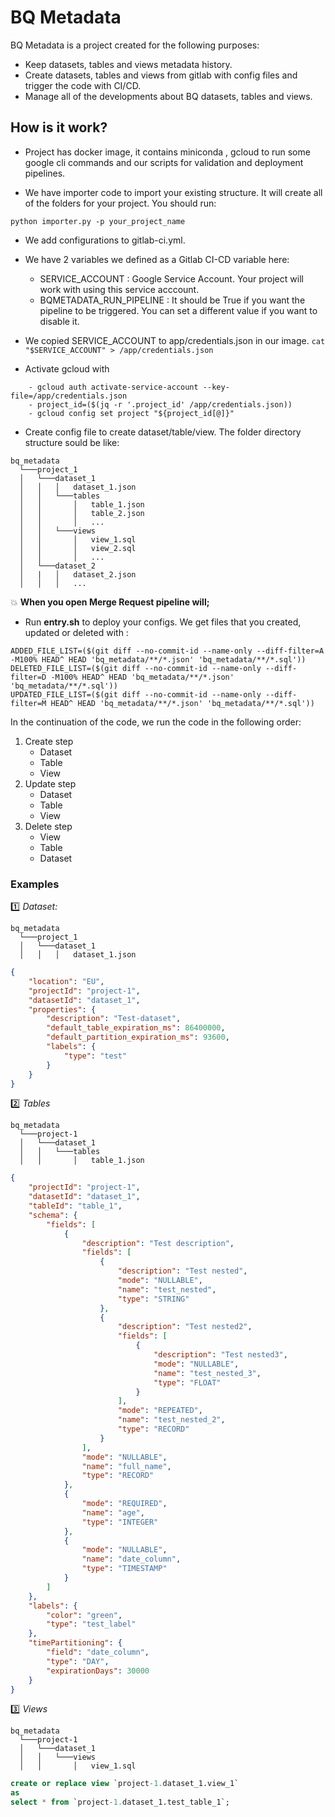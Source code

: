 # BQ Metadata

BQ Metadata is a project created for the following purposes:
- Keep datasets, tables and views metadata history.
- Create datasets, tables and views from gitlab with config files and trigger the code with CI/CD.
- Manage all of the developments about BQ datasets, tables and views.
 
## How is it work? 

- Project has docker image, it contains miniconda , gcloud to run some google cli commands and our scripts for validation and deployment pipelines.

- We have importer code to import your existing structure. It will create all of the folders for your project. You should run: 

`python importer.py -p your_project_name`

- We add configurations to gitlab-ci.yml. 

- We have 2 variables we defined as a Gitlab CI-CD variable here:
  - SERVICE_ACCOUNT : Google Service Account. Your project will work with using this service acccount.
  - BQMETADATA_RUN_PIPELINE : It should be True if you want the pipeline to be triggered. You can set a different value if you want to disable it.

- We copied SERVICE_ACCOUNT to app/credentials.json in our image. `cat "$SERVICE_ACCOUNT" > /app/credentials.json`
- Activate gcloud with 
````
    - gcloud auth activate-service-account --key-file=/app/credentials.json
    - project_id=($(jq -r '.project_id' /app/credentials.json))
    - gcloud config set project "${project_id[@]}"

````

- Create config file to create dataset/table/view. The folder directory structure sould be like: 

````
bq_metadata
  └───project_1
  │   └───dataset_1
  │   │   │   dataset_1.json
  │   │   └───tables
  │   │       │   table_1.json
  │   │       │   table_2.json
  │   │       │   ...
  │   │   └───views
  │   │       │   view_1.sql
  │   │       │   view_2.sql
  │   │       │   ...
  │   └───dataset_2
  │   |   │   dataset_2.json
  │   │   │   ...
````
:boom:  **When you open Merge Request pipeline will;**

- Run **entry.sh** to deploy your configs. We get files that you created, updated or deleted with :
````
ADDED_FILE_LIST=($(git diff --no-commit-id --name-only --diff-filter=A -M100% HEAD^ HEAD 'bq_metadata/**/*.json' 'bq_metadata/**/*.sql'))
DELETED_FILE_LIST=($(git diff --no-commit-id --name-only --diff-filter=D -M100% HEAD^ HEAD 'bq_metadata/**/*.json' 'bq_metadata/**/*.sql'))
UPDATED_FILE_LIST=($(git diff --no-commit-id --name-only --diff-filter=M HEAD^ HEAD 'bq_metadata/**/*.json' 'bq_metadata/**/*.sql'))
````

In the continuation of the code, we run the code in the following order:

1) Create step
    - Dataset
    - Table
    - View
2) Update step
    - Dataset
    - Table
    - View
3) Delete step
    - View
    - Table
    - Dataset

### Examples 

:one: *Dataset:*

````
bq_metadata
  └───project_1
  │   └───dataset_1
  │   │   │   dataset_1.json
````

````json
{
    "location": "EU",
    "projectId": "project-1",
    "datasetId": "dataset_1",
    "properties": {
        "description": "Test-dataset",
        "default_table_expiration_ms": 86400000,
        "default_partition_expiration_ms": 93600,
        "labels": {
            "type": "test"
        }
    }
}
````

:two: *Tables* 

````
bq_metadata
  └───project-1
  │   └───dataset_1
  │   │   └───tables
  │   │       │   table_1.json
````

````json
{
    "projectId": "project-1",
    "datasetId": "dataset_1",
    "tableId": "table_1",
    "schema": {
        "fields": [
            {
                "description": "Test description",
                "fields": [
                    {
                        "description": "Test nested",
                        "mode": "NULLABLE",
                        "name": "test_nested",
                        "type": "STRING"
                    },
                    {
                        "description": "Test nested2",
                        "fields": [
                            {
                                "description": "Test nested3",
                                "mode": "NULLABLE",
                                "name": "test_nested_3",
                                "type": "FLOAT"
                            }
                        ],
                        "mode": "REPEATED",
                        "name": "test_nested_2",
                        "type": "RECORD"
                    }
                ],
                "mode": "NULLABLE",
                "name": "full_name",
                "type": "RECORD"
            },
            {
                "mode": "REQUIRED",
                "name": "age",
                "type": "INTEGER"
            },
            {
                "mode": "NULLABLE",
                "name": "date_column",
                "type": "TIMESTAMP"
            }
        ]
    },
    "labels": {
        "color": "green",
        "type": "test_label"
    },
    "timePartitioning": {
        "field": "date_column",
        "type": "DAY",
        "expirationDays": 30000
    }
}
````


:three: *Views*

````
bq_metadata
  └───project-1
  │   └───dataset_1
  │   │   └───views
  │   │       │   view_1.sql
````

````sql
create or replace view `project-1.dataset_1.view_1` 
as
select * from `project-1.dataset_1.test_table_1`;
````
